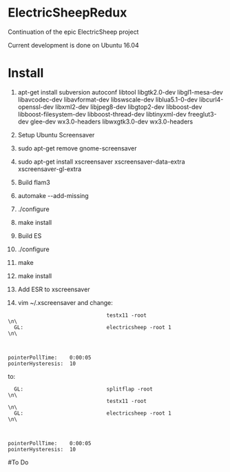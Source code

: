 # ElectricSheepRedux
Continuation of the epic ElectricSheep project

Current development is done on Ubuntu 16.04 



# Install

1. apt-get install subversion autoconf libtool libgtk2.0-dev libgl1-mesa-dev libavcodec-dev libavformat-dev libswscale-dev liblua5.1-0-dev libcurl4-openssl-dev libxml2-dev libjpeg8-dev libgtop2-dev libboost-dev libboost-filesystem-dev libboost-thread-dev libtinyxml-dev freeglut3-dev glee-dev wx3.0-headers libwxgtk3.0-dev  wx3.0-headers

2. Setup Ubuntu Screensaver
 1. sudo apt-get remove gnome-screensaver
 2. sudo apt-get install xscreensaver xscreensaver-data-extra xscreensaver-gl-extra

3. Build flam3
 1. automake --add-missing
 2. ./configure
 3. make install
 
4. Build ES
 1. ./configure
 2. make
 3. make install
 
5. Add ESR to xscreensaver
 1. vim ~/.xscreensaver and change:
```
                                testx11 -root                               \n\
  GL:                           electricsheep -root 1                       \n\



pointerPollTime:    0:00:05
pointerHysteresis:  10
```

to:
```
  GL:                           splitflap -root                             \n\
                                testx11 -root                               \n\
  GL:                           electricsheep -root 1                       \n\



pointerPollTime:    0:00:05
pointerHysteresis:  10
``` 

#To Do
